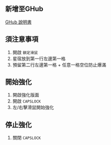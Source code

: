 ## 新增至GHub
[GHub 說明書](https://www.logitech.com/assets/65550/ghub.pdf#page=97)

## 須注意事項
1. 開啟 `鎖定滑鼠`
2. 星宿放到第一行左邊第一格
3. 預留第二行左邊第一格 + 任意一格空位防止爆滿

## 開始強化
1. 開啟強化版面
2. 開啟 `CAPSLOCK`
3. 左/右擊滑鼠開始強化

## 停止強化
1. 關閉 `CAPSLOCK` 
